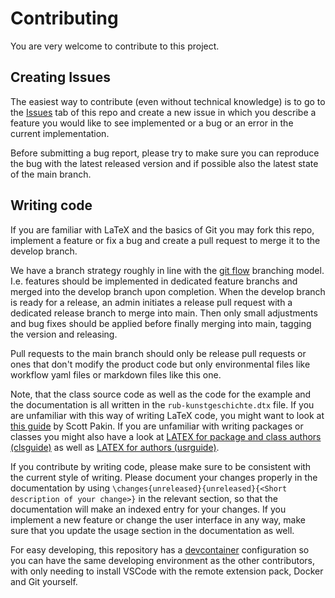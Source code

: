 # Contributing

You are very welcome to contribute to this project.

## Creating Issues

The easiest way to contribute (even without technical knowledge) is to go to the [Issues](https://github.com/rub-kgi/rub-kunstgeschichte-latex/issues) tab of this repo and create a new issue in which you describe a feature you would like to see implemented or a bug or an error in the current implementation.

Before submitting a bug report, please try to make sure you can reproduce the bug with the latest released version and if possible also the latest state of the main branch.

## Writing code

If you are familiar with LaTeX and the basics of Git you may fork this repo, implement a feature or fix a bug and create a pull request to merge it to the develop branch.

We have a branch strategy roughly in line with the [git flow](https://nvie.com/posts/a-successful-git-branching-model/) branching model. I.e. features should be implemented in dedicated feature branchs and merged into the develop branch upon completion. When the develop branch is ready for a release, an admin initiates a release pull request with a dedicated release branch to merge into main. Then only small adjustments and bug fixes should be applied before finally merging into main, tagging the version and releasing.

Pull requests to the main branch should only be release pull requests or ones that don't modify the product code but only environmental files like workflow yaml files or markdown files like this one.

Note, that the class source code as well as the code for the example and the documentation is all written in the `rub-kunstgeschichte.dtx` file. If you are unfamiliar with this way of writing LaTeX code, you might want to look at [this guide](https://tug.org/tugboat/tb29-2/tb92pakin.pdf#page7) by Scott Pakin. If you are unfamiliar with writing packages or classes you might also have a look at [LATEX for package and class authors (clsguide)](https://www.latex-project.org/help/documentation/clsguide.pdf) as well as [LATEX for authors (usrguide)](https://markov.htwsaar.de/tex-archive/macros/latex/base/usrguide.pdf).

If you contribute by writing code, please make sure to be consistent with the current style of writing. Please document your changes properly in the documentation by using `\changes{unreleased}{unreleased}{<Short description of your change>}` in the relevant section, so that the documentation will make an indexed entry for your changes. If you implement a new feature or change the user interface in any way, make sure that you update the usage section in the documentation as well.

For easy developing, this repository has a [devcontainer](https://code.visualstudio.com/docs/devcontainers/containers) configuration so you can have the same developing environment as the other contributors, with only needing to install VSCode with the remote extension pack, Docker and Git yourself.